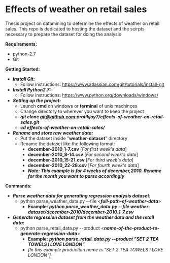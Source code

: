 # Effects of weather on retail sales
Thesis project on datamining to determine the effects of weather on retail sales.
This repo is dedicated to hosting the dataset and the scirpts necessary to prepare the dataset for doing the analysis

**Requirements:**
   * python-2.7
   * Git

**Getting Started:**
  * ***Install Git:***
    * Follow instructions: https://www.atlassian.com/git/tutorials/install-git
  * ***Install Python2.7:***
    * Follow instructions: https://www.python.org/downloads/windows/
  * ***Setting up the project:***
	* Launch **cmd** on windows or **terminal** of unix machinces
	* Change directory to wherever you want to keep the project
	* ***git clone git@github.com:pratikjoy7/effects-of-weather-on-retail-sales.git***
	* ***cd effects-of-weather-on-retail-sales/***
  * ***Rename and store raw weather data:***
    * Put the dataset inside "**weather-dataset**" directory
    * Rename the dataset like the following format:
      * **december-2010_1-7.csv** [*For first week's data*]
      * **december-2010_8-14.csv** [*For second week's data*]
      * **december-2010_15-21.csv** [*For third week's data*]
      * **december-2010_22-28.csv** [*For fourth week's data*]
      * ***Note: This example is for 4 weeks of december,2010. Rename for the month you want to parse accordingly***
    
**Commands:**
  * ***Parse weather data for generating regression analysis dataset:***
    * python parse_weather_data.py --file <***full-path-of-weather-data***>
      * **Example:** ***python parse_weather_data.py --file weather-dataset/december-2010/december-2010_1-7.csv***
  * ***Generate regression dataset from the weather data and the retail data:***
    * python parse_retail_data.py --product <***name-of-the-product-to-generate-regression-data***>
      * **Example:** ***python parse_retail_data.py --product "SET 2 TEA TOWELS I LOVE LONDON"*** 
      * *[In this example production name is "SET 2 TEA TOWELS I LOVE LONDON"]*